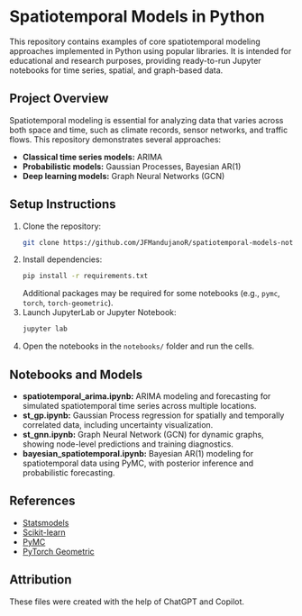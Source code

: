 # Spatiotemporal Models in Python

This repository contains examples of core spatiotemporal modeling approaches implemented in Python using popular libraries. It is intended for educational and research purposes, providing ready-to-run Jupyter notebooks for time series, spatial, and graph-based data.

## Project Overview
Spatiotemporal modeling is essential for analyzing data that varies across both space and time, such as climate records, sensor networks, and traffic flows. This repository demonstrates several approaches:
- **Classical time series models:** ARIMA
- **Probabilistic models:** Gaussian Processes, Bayesian AR(1)
- **Deep learning models:** Graph Neural Networks (GCN)

## Setup Instructions
1. Clone the repository:
   ```bash
   git clone https://github.com/JFMandujanoR/spatiotemporal-models-notebooks.git
   ```
2. Install dependencies:
   ```bash
   pip install -r requirements.txt
   ```
   Additional packages may be required for some notebooks (e.g., `pymc`, `torch`, `torch-geometric`).
3. Launch JupyterLab or Jupyter Notebook:
   ```bash
   jupyter lab
   ```
4. Open the notebooks in the `notebooks/` folder and run the cells.

## Notebooks and Models
- **spatiotemporal_arima.ipynb:** ARIMA modeling and forecasting for simulated spatiotemporal time series across multiple locations.
- **st_gp.ipynb:** Gaussian Process regression for spatially and temporally correlated data, including uncertainty visualization.
- **st_gnn.ipynb:** Graph Neural Network (GCN) for dynamic graphs, showing node-level predictions and training diagnostics.
- **bayesian_spatiotemporal.ipynb:** Bayesian AR(1) modeling for spatiotemporal data using PyMC, with posterior inference and probabilistic forecasting.

## References
- [Statsmodels](https://www.statsmodels.org/)
- [Scikit-learn](https://scikit-learn.org/)
- [PyMC](https://www.pymc.io/)
- [PyTorch Geometric](https://pytorch-geometric.readthedocs.io/)

## Attribution
These files were created with the help of ChatGPT and Copilot.
